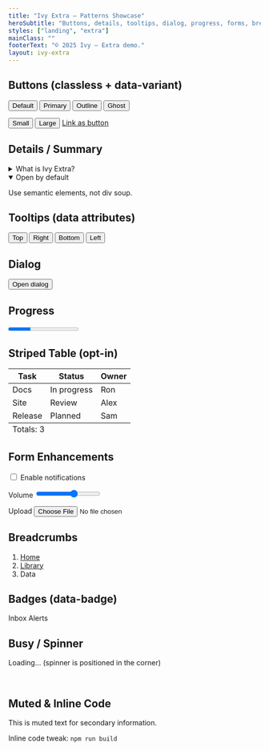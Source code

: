 ```yaml
---
title: "Ivy Extra — Patterns Showcase"
heroSubtitle: "Buttons, details, tooltips, dialog, progress, forms, breadcrumbs, badges, busy."
styles: ["landing", "extra"]
mainClass: ""
footerText: "© 2025 Ivy — Extra demo."
layout: ivy-extra
---
```


<section aria-labelledby="buttons">
  <h2 id="buttons">Buttons (classless + data-variant)</h2>
  <p>
    <button>Default</button>
    <button data-variant="primary">Primary</button>
    <button data-variant="outline">Outline</button>
    <button data-variant="ghost">Ghost</button>
  </p>
  <p>
    <button data-variant="primary" data-size="sm">Small</button>
    <button data-variant="primary" data-size="lg">Large</button>
    <a role="button" href="#" data-variant="outline">Link as button</a>
  </p>
</section>

<section aria-labelledby="details">
  <h2 id="details">Details / Summary</h2>
  <details>
    <summary>What is Ivy Extra?</summary>
    <p>Ivy Extra is an optional polish layer over the classless core.</p>
  </details>
  <details open>
    <summary>Open by default</summary>
    <p>Use semantic elements, not div soup.</p>
  </details>
</section>

<section aria-labelledby="tooltips">
  <h2 id="tooltips">Tooltips (data attributes)</h2>
  <p>
    <button data-tooltip="Default (top)">Top</button>
    <button data-tooltip="On the right" data-placement="right">Right</button>
    <button data-tooltip="On the bottom" data-placement="bottom">Bottom</button>
    <button data-tooltip="On the left" data-placement="left">Left</button>
  </p>
</section>

<section aria-labelledby="dialog">
  <h2 id="dialog">Dialog</h2>
  <p><button id="openDialog" data-variant="primary">Open dialog</button></p>
  <dialog id="demoDialog">
    <article>
      <h3>Modal Title</h3>
      <p>This is a native <code>&lt;dialog&gt;</code> with Ivy Extra styles.</p>
      <p><button id="closeDialog">Close</button></p>
    </article>
  </dialog>
</section>

<section aria-labelledby="progress">
  <h2 id="progress">Progress</h2>
  <p><progress max="100" value="32">32%</progress></p>
</section>

<section aria-labelledby="tables">
  <h2 id="tables">Striped Table (opt-in)</h2>
  <table data-striped>
    <thead><tr><th>Task</th><th>Status</th><th>Owner</th></tr></thead>
    <tbody>
      <tr><td>Docs</td><td>In progress</td><td>Ron</td></tr>
      <tr><td>Site</td><td>Review</td><td>Alex</td></tr>
      <tr><td>Release</td><td>Planned</td><td>Sam</td></tr>
    </tbody>
    <tfoot><tr><td colspan="3">Totals: 3</td></tr></tfoot>
  </table>
</section>

<section aria-labelledby="forms">
  <h2 id="forms">Form Enhancements</h2>
  <p><label><input type="checkbox" role="switch" /> Enable notifications</label></p>
  <p><label>Volume <input type="range" value="60" /></label></p>
  <p><label>Upload <input type="file" /></label></p>
</section>

<section aria-labelledby="breadcrumbs">
  <h2 id="breadcrumbs">Breadcrumbs</h2>
  <nav aria-label="breadcrumb">
    <ol>
      <li><a href="#">Home</a></li>
      <li><a href="#">Library</a></li>
      <li aria-current="page">Data</li>
    </ol>
  </nav>
</section>

<section aria-labelledby="badges">
  <h2 id="badges">Badges (data-badge)</h2>
  <p>
    <span aria-label="Inbox" data-badge="4" class="demo-card">Inbox</span>
    <span aria-label="Alerts" data-badge="9" class="demo-card">Alerts</span>
  </p>
</section>

<section aria-labelledby="busy">
  <h2 id="busy">Busy / Spinner</h2>
  <div class="demo-card" aria-busy="true" style="min-height:3rem;">
    Loading… (spinner is positioned in the corner)
  </div>
</section>

<section aria-labelledby="muted">
  <h2 id="muted">Muted &amp; Inline Code</h2>
  <p class="muted">This is muted text for secondary information.</p>
  <p>Inline code tweak: <code>npm run build</code></p>
</section>
